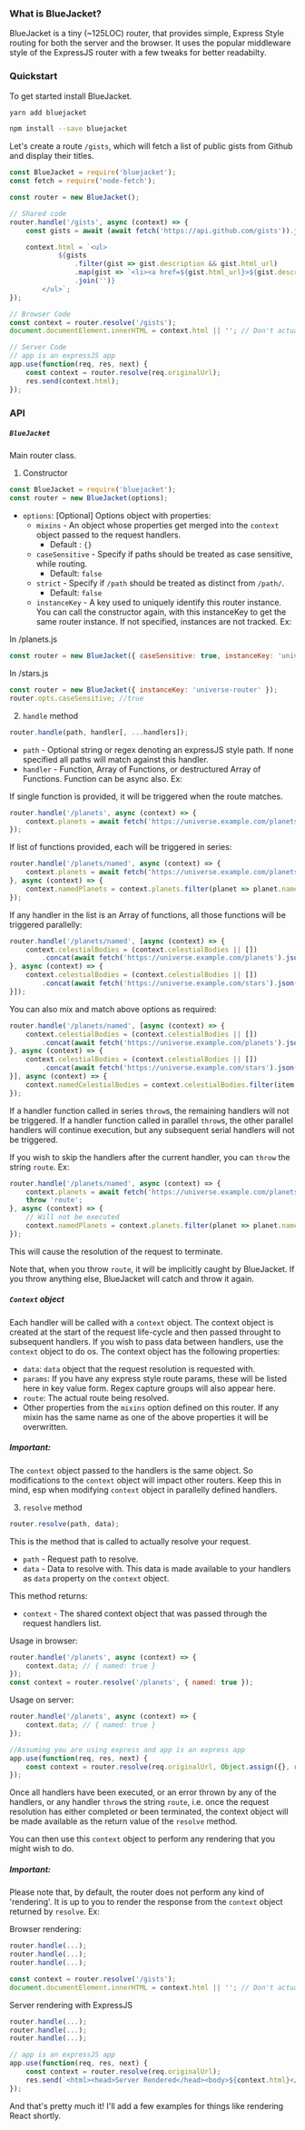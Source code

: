 ### What is BlueJacket?
BlueJacket is a tiny (~125LOC) router, that provides simple, Express Style routing for both the server and the browser. It uses the popular middleware style of the ExpressJS router with a few tweaks for better readabilty.

### Quickstart

To get started install BlueJacket.

```bash
yarn add bluejacket
```
```bash
npm install --save bluejacket
```

Let's create a route `/gists`, which will fetch a list of public gists from Github and display their titles.

```javascript
const BlueJacket = require('bluejacket');
const fetch = require('node-fetch');

const router = new BlueJacket();

// Shared code
router.handle('/gists', async (context) => {
    const gists = await (await fetch('https://api.github.com/gists')).json();

    context.html = `<ul>
            ${gists
                .filter(gist => gist.description && gist.html_url)
                .map(gist => `<li><a href=${gist.html_url}>${gist.description}</a></li>`)
                .join('')}
        </ul>`;
});

// Browser Code
const context = router.resolve('/gists');
document.documentElement.innerHTML = context.html || ''; // Don't actually do this. innerHTML is BAD.

// Server Code
// app is an expressJS app
app.use(function(req, res, next) {
    const context = router.resolve(req.originalUrl);
    res.send(context.html);
});
```

### API

##### `BlueJacket`
Main router class.

1. Constructor

```js
const BlueJacket = require('bluejacket');
const router = new BlueJacket(options);
```

- `options`: [Optional] Options object with properties:
    - `mixins` - An object whose properties get merged into the `context` object passed to the request handlers.
        - Default : `{}`
    - `caseSensitive` - Specify if paths should be treated as case sensitive, while routing.
        - Default: `false`
    - `strict` - Specify if `/path` should be treated as distinct from `/path/`.
        - Default: `false`
    - `instanceKey` - A key used to uniquely identify this router instance. You can call the constructor again, with this instanceKey to get the same router instance. If not specified, instances are not tracked. Ex:

In /planets.js
```js
const router = new BlueJacket({ caseSensitive: true, instanceKey: 'universe-router' });
```

In /stars.js
```js
const router = new BlueJacket({ instanceKey: 'universe-router' });
router.opts.caseSensitive; //true
```

2. `handle` method

```js
router.handle(path, handler[, ...handlers]);
```
- `path` - Optional string or regex denoting an expressJS style path. If none specified all paths will match against this handler.
- `handler` - Function, Array of Functions, or destructured Array of Functions. Function can be async also. Ex:

If single function is provided, it will be triggered when the route matches.
```js
router.handle('/planets', async (context) => {
    context.planets = await fetch('https://universe.example.com/planets').json();
});

```

If list of functions provided, each will be triggered in series:
```js
router.handle('/planets/named', async (context) => {
    context.planets = await fetch('https://universe.example.com/planets').json();
}, async (context) => {
    context.namedPlanets = context.planets.filter(planet => planet.name);
});
```

If any handler in the list is an Array of functions, all those functions will be triggered parallelly:
```js
router.handle('/planets/named', [async (context) => {
    context.celestialBodies = (context.celestialBodies || [])
        .concat(await fetch('https://universe.example.com/planets').json());
}, async (context) => {
    context.celestialBodies = (context.celestialBodies || [])
        .concat(await fetch('https://universe.example.com/stars').json());
}]);
```

You can also mix and match above options as required:
```js
router.handle('/planets/named', [async (context) => {
    context.celestialBodies = (context.celestialBodies || [])
        .concat(await fetch('https://universe.example.com/planets').json());
}, async (context) => {
    context.celestialBodies = (context.celestialBodies || [])
        .concat(await fetch('https://universe.example.com/stars').json());
}], async (context) => {
    context.namedCelestialBodies = context.celestialBodies.filter(item => item.name);
});
```

If a handler function called in series `throw`s, the remaining handlers will not be triggered. If a handler function called in parallel `throw`s, the other parallel handlers will continue execution, but any subsequent serial handlers will not be triggered.

If you wish to skip the handlers after the current handler, you can `throw` the string `route`. Ex:
```js
router.handle('/planets/named', async (context) => {
    context.planets = await fetch('https://universe.example.com/planets').json();
    throw 'route';
}, async (context) => {
    // Will not be executed
    context.namedPlanets = context.planets.filter(planet => planet.name);
});
```

This will cause the resolution of the request to terminate.

Note that, when you throw `route`, it will be implicitly caught by BlueJacket. If you throw anything else, BlueJacket will catch and throw it again.

##### `Context` object

Each handler will be called with a `context` object. The context object is created at the start of the request life-cycle and then passed throught to subsequent handlers. If you wish to pass data between handlers, use the `context` object to do os.
The context object has the following properties:
- `data`: `data` object that the request resolution is requested with.
- `params`: If you have any express style route params, these will be listed here in key value form. Regex capture groups will also appear here.
- `route`: The actual route being resolved.
- Other properties from the `mixins` option defined on this router. If any mixin has the same name as one of the above properties it will be overwritten.

##### Important:
The `context` object passed to the handlers is the same object. So modifications to the `context` object will impact other routers. Keep this in mind, esp when modifying `context` object in parallelly defined handlers.

3. `resolve` method

```js
router.resolve(path, data);
```

This is the method that is called to actually resolve your request.
- `path` - Request path to resolve.
- `data` - Data to resolve with. This data is made available to your handlers as `data` property on the `context` object.

This method returns:
- `context` - The shared context object that was passed through the request handlers list.

Usage in browser:
```js
router.handle('/planets', async (context) => {
    context.data; // { named: true }
});
const context = router.resolve('/planets', { named: true });
```

Usage on server:
```js
router.handle('/planets', async (context) => {
    context.data; // { named: true }
});

//Assuming you are using express and app is an express app
app.use(function(req, res, next) {
    const context = router.resolve(req.originalUrl, Object.assign({}, req.query, req.body));
});
```

Once all handlers have been executed, or an error thrown by any of the handlers, or any handler `throw`s the string `route`, i.e. once the request resolution has either completed or been terminated, the context object will be made available as the return value of the `resolve` method.

You can then use this `context` object to perform any rendering that you might wish to do.

##### Important:
Please note that, by default, the router does not perform any kind of 'rendering'. It is up to you to render the response from the `context` object returned by `resolve`. Ex:

Browser rendering:
```js
router.handle(...);
router.handle(...);
router.handle(...);

const context = router.resolve('/gists');
document.documentElement.innerHTML = context.html || ''; // Don't actually do this. innerHTML is BAD.
```

Server rendering with ExpressJS
```js
router.handle(...);
router.handle(...);
router.handle(...);

// app is an expressJS app
app.use(function(req, res, next) {
    const context = router.resolve(req.originalUrl);
    res.send(`<html><head>Server Rendered</head><body>${context.html}</body></html>`);
});
```

And that's pretty much it! I'll add a few examples for things like rendering React shortly.
